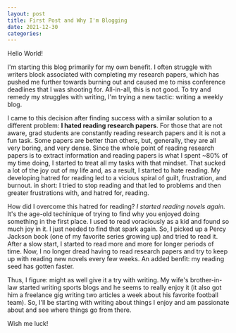```yaml
---
layout: post
title: First Post and Why I'm Blogging
date: 2021-12-30
categories:
---
```

Hello World!

I'm starting this blog primarily for my own benefit. I often struggle with writers block associated with completing my research papers, which has pushed me further towards burning out and caused me to miss conference deadlines that I was shooting for. All-in-all, this is not good. To try and remedy my struggles with writing, I'm trying a new tactic: writing a weekly blog. 

I came to this decision after finding success with a similar solution to a different problem: __I hated reading research papers__. For those that are not aware, grad students are constantly reading research papers and it is not a fun task. Some papers are better than others, but, generally, they are all very boring, and very dense. Since the whole point of reading research papers is to extract information and reading papers is what I spent ~80% of my time doing, I started to treat all my tasks with that mindset. That sucked a lot of the joy out of my life and, as a result, I started to hate reading. My developing hatred for reading led to a vicious spiral of guilt, frustration, and burnout. in short: I tried to stop reading and that led to problems and then greater frustrations with, and hatred for, reading. 

How did I overcome this hatred for reading? _I started reading novels again._ It's the age-old techinique of trying to find why you enjoyed doing something in the first place. I used to read voraciously as a kid and found so much joy in it. I just needed to find that spark again. So, I picked up a Percy Jackson book (one of my favorite series growing up) and tried to read it. After a slow start, I started to read more and more for longer periods of time. Now, I no longer dread having to read research papers and try to keep up with reading new novels every few weeks. An added benfit: my reading seed has gotten faster. 

Thus, I figure: might as well give it a try with writing. My wife's brother-in-law started writing sports blogs and he seems to really enjoy it (it also got him a freelance gig writing two articles a week about his favorite football team). So, I'll be starting with writing about things I enjoy and am passionate about and see where things go from there.

Wish me luck!

